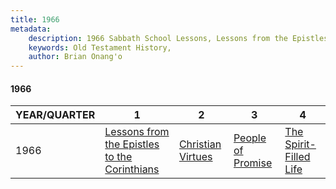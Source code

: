 ```yaml
---
title: 1966
metadata:
    description: 1966 Sabbath School Lessons, Lessons from the Epistles to the Corinthians, Christian Virtues, People of Promise, The Spirit-Filled Life
    keywords: Old Testament History,
    author: Brian Onang'o
---
```


#### 1966

YEAR/QUARTER |   1  | 2| 3| 4
-------------|------------|---|--|---
1966   |  [Lessons from the Epistles to the Corinthians](/1961-1970/1966/quarter1) | [Christian Virtues](/1961-1970/1966/quarter2) | [People of Promise](/1961-1970/1966/quarter3) | [The Spirit-Filled Life](/1961-1970/1966/quarter4) |
 
